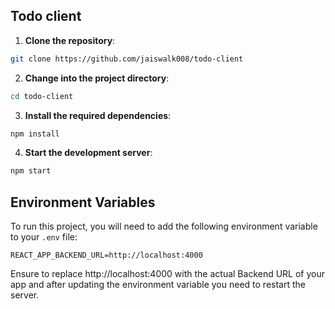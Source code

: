 ## Todo client
1. **Clone the repository**:
```bash
git clone https://github.com/jaiswalk008/todo-client
```

2. **Change into the project directory**:
```bash
cd todo-client
```

3. **Install the required dependencies**:
```bash
npm install
```

4. **Start the development server**:
```bash
npm start
```

## Environment Variables

To run this project, you will need to add the following environment variable to your `.env` file:

```
REACT_APP_BACKEND_URL=http://localhost:4000
```
Ensure to replace http://localhost:4000 with the actual Backend URL of your app and after updating the environment variable you need to restart the server.

